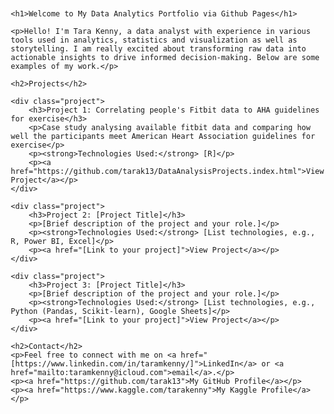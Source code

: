 


<html lang="en">
<head>
    <meta charset="UTF-8">
    <meta name="viewport" content="width=device-width, initial-scale=1.0">
    <title>Tara Kenny-Data Analytics Portfolio</title>
    <style>
        body {
            font-family: sans-serif;
            margin: 20px;
        }
        h1, h2 {
            color: #333;
        }
        .project {
            margin-bottom: 20px;
            border: 1px solid #ddd;
            padding: 15px;
            border-radius: 5px;
        }
        .project a {
            font-weight: bold;
            text-decoration: none;
            color: #007bff;
        }
        .project a:hover {
            text-decoration: underline;
        }
    </style>
</head>
<body>

    <h1>Welcome to My Data Analytics Portfolio via Github Pages</h1>

    <p>Hello! I'm Tara Kenny, a data analyst with experience in various tools used in analytics, statistics and visualization as well as storytelling. I am really excited about transforming raw data into actionable insights to drive informed decision-making. Below are some examples of my work.</p>

    <h2>Projects</h2>

    <div class="project">
        <h3>Project 1: Correlating people's Fitbit data to AHA guidelines for exercise</h3>
        <p>Case study analysing available fitbit data and comparing how well the participants meet American Heart Association guidelines for exercise</p>
        <p><strong>Technologies Used:</strong> [R]</p>
        <p><a href="https://github.com/tarak13/DataAnalysisProjects.index.html">View Project</a></p>
    </div>

    <div class="project">
        <h3>Project 2: [Project Title]</h3>
        <p>[Brief description of the project and your role.]</p>
        <p><strong>Technologies Used:</strong> [List technologies, e.g., R, Power BI, Excel]</p>
        <p><a href="[Link to your project]">View Project</a></p>
    </div>

    <div class="project">
        <h3>Project 3: [Project Title]</h3>
        <p>[Brief description of the project and your role.]</p>
        <p><strong>Technologies Used:</strong> [List technologies, e.g., Python (Pandas, Scikit-learn), Google Sheets]</p>
        <p><a href="[Link to your project]">View Project</a></p>
    </div>

    <h2>Contact</h2>
    <p>Feel free to connect with me on <a href="[https://www.linkedin.com/in/taramkenny/]">LinkedIn</a> or <a href="mailto:taramkenny@icloud.com">email</a>.</p>
    <p><a href="https://github.com/tarak13">My GitHub Profile</a></p>
    <p><a href="https://www.kaggle.com/tarakenny">My Kaggle Profile</a></p>

</body>
</html>


